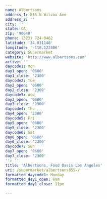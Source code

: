 ```yaml
---
name: Albertsons
address_1: 855 N Wilcox Ave
address_2: ''
city: ''
state: CA
zip: '90640'
phone: (323) 724-0462
latitude: '34.031148'
longitude: '-118.122406'
category: Supermarket
website: 'http://www.albertsons.com'
active: ''
daycode1: Mon
day1_open: '0600'
day1_close: '2300'
daycode2: Tue
day2_open: '0600'
day2_close: '2300'
daycode3: Wed
day3_open: '0600'
day3_close: '2300'
daycode4: Thu
day4_open: '2300'
daycode5: Fri
day5_open: '0600'
day5_close: '2300'
daycode6: Sat
day6_open: '0600'
day6_close: '2300'
daycode7: Sun
day7_open: '0600'
day7_close: '2300'
'': ''
title: 'Albertsons, Food Oasis Los Angeles'
uri: /supermarket/albertsons855-/
formatted_daycode1: Monday
formatted_day1_open: 6am
formatted_day1_close: 11pm

---
```

